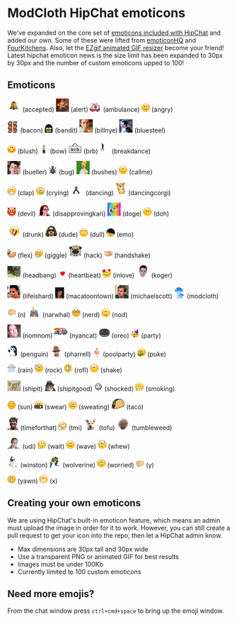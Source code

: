 # ModCloth HipChat emoticons

We've expanded on the core set of [emoticons included with HipChat](http://hipchat-emoticons.nyh.name) and added our own.
Some of these were lifted from [emoticonHQ](http://emoticonhq.com/skypeemoticons.html) and [FourKitchens](https://github.com/fourkitchens/hipchat-emoticons).
Also, let the [EZgif animated GIF resizer](http://ezgif.com/resize) become your friend!
Latest hipchat emoticon news is the size limit has been expanded to 30px by 30px and the number of custom emoticons upped to 100!

## Emoticons

![accepted](src/accepted.gif) (accepted)
![alert](src/alert.gif) (alert)
![ambulance](src/ambulance.gif) (ambulance)
![angry](src/angry.gif) (angry)

![bacon](src/bacon.png) (bacon)
![bandit](src/bandit.gif) (bandit)
![billnye](src/billnye.gif) (billnye)
![bluesteel](src/bluesteel.gif) (bluesteel)

![blush](src/blush.gif) (blush)
![bow](src/bow.gif) (bow)
![brb](src/brb.png) (brb)
![breakdance](src/breakdance.gif) (breakdance)

![bueller](src/bueller.gif) (bueller)
![bug](src/bug.gif) (bug)
![bushes](src/bushes.gif) (bushes)
![callme](src/callme.gif) (callme)

![clap](src/clap.gif) (clap)
![crying](src/crying.gif) (crying)
![dancing](src/dancing.gif) (dancing)
![dancingcorgi](src/dancingcorgi.gif) (dancingcorgi)

![devil](src/devil.gif) (devil)
![disapprovingkari](src/disapprovingkari.png) (disapprovingkari)
![doge](src/doge.gif) (doge)
![doh](src/doh.gif) (doh)

![drunk](src/drunk.gif) (drunk)
![dude](src/dude.png) (dude)
![dull](src/dull.gif) (dull)
![emo](src/emo.gif) (emo)

![flex](src/flex.gif) (flex)
![giggle](src/giggle.gif) (giggle)
![hack](src/hack.png) (hack)
![handshake](src/handshake.gif) (handshake)

![headbang](src/headbang.gif) (headbang)
![heartbeat](src/heartbeat.gif) (heartbeat)
![inlove](src/inlove.gif) (inlove)
![koger](src/koger.png) (koger)

![lifeishard](src/lifeishard.gif) (lifeishard)
![macatoontown](src/macatoontown.jpg) (macatoontown)
![michaelscott](src/michaelscott.gif) (michaelscott)
![modcloth](src/modcloth.png) (modcloth)

![n](src/n.gif) (n)
![narwhal](src/narwhal.png) (narwhal)
![nerd](src/nerd.gif) (nerd)
![nod](src/nod.gif) (nod)

![nomnom](src/nomnom.gif) (nomnom)
![nyancat](src/nyancat.gif) (nyancat)
![oreo](src/oreo.png) (oreo)
![party](src/party.gif) (party)

![penguin](src/penguin.gif) (penguin)
![pharrell](src/pharrell.png) (pharrell)
![poolparty](src/poolparty.gif) (poolparty)
![puke](src/puke.gif) (puke)

![rain](src/rain.gif) (rain)
![rock](src/rock.gif) (rock)
![rofl](src/rofl.gif) (rofl)
![shake](src/shake.gif) (shake)

![shipit](src/shipit.jpg) (shipit)
![shipitgood](src/shipitgood.png) (shipitgood)
![shocked](src/shocked.gif) (shocked)
![smoking](src/smoking.gif) (smoking)

![sun](src/sun.gif) (sun)
![swear](src/swear.gif) (swear)
![sweating](src/sweating.gif) (sweating)
![taco](src/taco.png) (taco)

![timeforthat](src/timeforthat.gif) (timeforthat)
![tmi](src/tmi.gif) (tmi)
![tofu](src/tofu.png) (tofu)
![tumbleweed](src/tumbleweed.gif) (tumbleweed)

![udi](src/udi.png) (udi)
![wait](src/wait.gif) (wait)
![wave](src/wave.gif) (wave)
![whew](src/whew.gif) (whew)

![winston](src/winston.png) (winston)
![wolverine](src/wolverine.gif) (wolverine)
![worried](src/worried.gif) (worried)
![y](src/y.gif) (y)

![yawn](src/yawn.gif) (yawn)
![x](src/x.gif) (x)

## Creating your own emoticons

We are using HipChat's built-in emoticon feature, which means an admin must upload the image in order for it to work. However, you can still create a pull request to get your icon into the repo, then let a HipChat admin know.

* Max dimensions are 30px tall and 30px wide
* Use a transparent PNG or animated GIF for best results
* Images must be under 100Kb
* Currently limited to 100 custom emoticons

## Need more emojis?

From the chat window press `ctrl+cmd+space` to bring up the emoji window.

